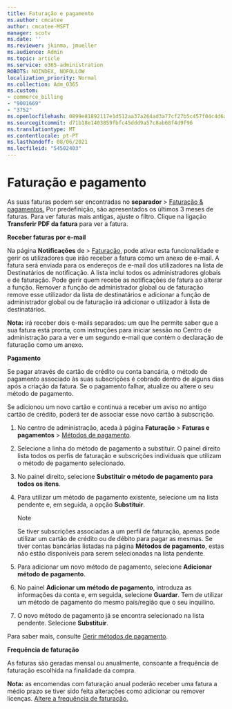 ```yaml
---
title: Faturação e pagamento
ms.author: cmcatee
author: cmcatee-MSFT
manager: scotv
ms.date: ''
ms.reviewer: jkinma, jmueller
ms.audience: Admin
ms.topic: article
ms.service: o365-administration
ROBOTS: NOINDEX, NOFOLLOW
localization_priority: Normal
ms.collection: Adm_O365
ms.custom:
- commerce_billing
- "9001669"
- "3752"
ms.openlocfilehash: 0899e81892117e1d512aa37a264ad3a77cf27b5c457f04c4d6a8d56753300543
ms.sourcegitcommit: d71b18e1403859fbfc45ddd9a57c8ab68f4d9f96
ms.translationtype: MT
ms.contentlocale: pt-PT
ms.lasthandoff: 08/06/2021
ms.locfileid: "54502403"
---
```

# <a name="billing-and-payment"></a>Faturação e pagamento

As suas faturas podem ser encontradas no **separador**  >  [Faturação & pagamentos.](https://go.microsoft.com/fwlink/p/?linkid=848039)  Por predefinição, são apresentados os últimos 3 meses de faturas.  Para ver faturas mais antigas, ajuste o filtro.  Clique na ligação **Transferir PDF da fatura** para ver a fatura.

**Receber faturas por e-mail**

Na página **Notificações** de  >  [Faturação,](https://go.microsoft.com/fwlink/p/?linkid=853212) pode  ativar esta funcionalidade e gerir os utilizadores que irão receber a fatura como um anexo de e-mail. A fatura será enviada para os endereços de e-mail dos utilizadores na lista de Destinatários de notificação. A lista inclui todos os administradores globais e de faturação.  Pode gerir quem recebe as notificações de fatura ao alterar a função.  Remover a função de administrador global ou de faturação remove esse utilizador da lista de destinatários e adicionar a função de administrador global ou de faturação irá adicionar o utilizador à lista de destinatários.

**Nota:** irá receber dois e-mails separados: um que lhe permite saber que a sua fatura está pronta, com instruções para iniciar sessão no Centro de administração para a ver e um segundo e-mail que contém o declaração de faturação como um anexo.

**Pagamento**

Se pagar através de cartão de crédito ou conta bancária, o método de pagamento associado às suas subscrições é cobrado dentro de alguns dias após a criação da fatura. Se o pagamento falhar, atualize ou altere o seu método de pagamento.

Se adicionou um novo cartão e continua a receber um aviso no antigo cartão de crédito, poderá ter de associar esse novo cartão à subscrição.

1. No centro de administração, aceda à página **Faturação** > **Faturas e pagamentos** > [Métodos de pagamento](https://go.microsoft.com/fwlink/p/?linkid=2018806).

2. Selecione a linha do método de pagamento a substituir. O painel direito lista todos os perfis de faturação e subscrições individuais que utilizam o método de pagamento selecionado.

3. No painel direito, selecione **Substituir o método de pagamento para todos os itens**.

4. Para utilizar um método de pagamento existente, selecione um na lista pendente e, em seguida, a opção **Substituir**.

    > [!NOTE]
    > Se tiver subscrições associadas a um perfil de faturação, apenas pode utilizar um cartão de crédito ou de débito para pagar as mesmas. Se tiver contas bancárias listadas na página **Métodos de pagamento**, estas não estão disponíveis para serem selecionadas na lista pendente.

5. Para adicionar um novo método de pagamento, selecione **Adicionar método de pagamento**.

6. No painel **Adicionar um método de pagamento**, introduza as informações da conta e, em seguida, selecione **Guardar**. Tem de utilizar um método de pagamento do mesmo país/região que o seu inquilino.

7. O novo método de pagamento já se encontra selecionado na lista pendente. Selecione **Substituir**.

Para saber mais, consulte [Gerir métodos de pagamento](/microsoft-365/commerce/billing-and-payments/manage-payment-methods).

**Frequência de faturação**

As faturas são geradas mensal ou anualmente, consoante a frequência de faturação escolhida na finalidade da compra.  

**Nota:** as encomendas com faturação anual poderão receber uma fatura a médio prazo se tiver sido feita alterações como adicionar ou remover licenças. [Altere a frequência de faturação.](/microsoft-365/commerce/billing-and-payments/change-payment-frequency)
